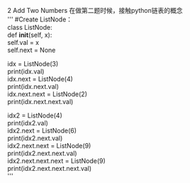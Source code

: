 2 Add Two Numbers
在做第二题时候，接触python链表的概念  
'''
#Create ListNode：  
class ListNode:  
    def __init__(self, x):  
    self.val = x  
    self.next = None  
          
idx = ListNode(3)  
print(idx.val)  
idx.next = ListNode(4)  
print(idx.next.val)  
idx.next.next = ListNode(2)    
print(idx.next.next.val)    
    
idx2 = ListNode(4)      
print(idx2.val)     
idx2.next = ListNode(6)   
print(idx2.next.val)    
idx2.next.next = ListNode(9)    
print(idx2.next.next.val)   
idx2.next.next.next = ListNode(9)   
print(idx2.next.next.next.val)   
'''  
